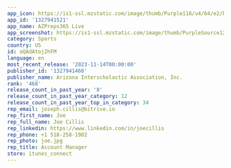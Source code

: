 ```yaml
---
app_icon: https://is1-ssl.mzstatic.com/image/thumb/Purple116/v4/64/e2/b2/64e2b22f-5845-0535-ab7c-901a7d22e8d9/AppIcon-1x_U007emarketing-0-10-0-85-220-0.png/1024x1024bb.png
app_id: '1327941521'
app_name: AZPreps365 Live
app_screenshot: https://is1-ssl.mzstatic.com/image/thumb/PurpleSource122/v4/76/70/a3/7670a3fa-aafb-8762-035d-ff9b7117fda3/658ccab8-242a-4e01-b303-aa6b3c555886_screenshot1.png/1242x2688bb.png
category: Sports
country: US
id: oQAdAtoj2hFM
language: en
most_recent_release: '2023-11-14T00:00:00'
publisher_id: '1327941460'
publisher_name: Arizona Interscholastic Association, Inc.
rank: '468'
release_count_in_past_year: '8'
release_count_in_past_year_category: 12
release_count_in_past_year_top_in_category: 34
rep_email: joseph.cillis@bitrise.io
rep_first_name: Joe
rep_full_name: Joe Cillis
rep_linkedin: https://www.linkedin.com/in/joecillis
rep_phone: +1 518-258-1902
rep_photo: joe.jpg
rep_title: Account Manager
store: itunes_connect
---
```

